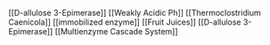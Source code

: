 [[D-allulose 3-Epimerase]]
[[Weakly Acidic Ph]]
[[Thermoclostridium Caenicola]]
[[immobilized enzyme]]
[[Fruit Juices]]
[[D-allulose 3-Epimerase]]
[[Multienzyme Cascade System]]
